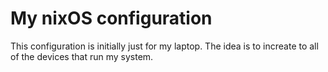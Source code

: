 # My nixOS configuration
This configuration is initially just for my laptop. The idea is to increate to all of the devices that run my system.


